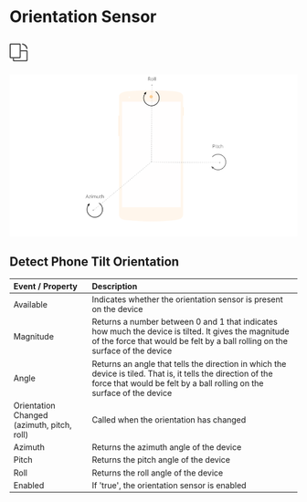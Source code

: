 # Orientation Sensor

## ![](../../../../.gitbook/assets/orientation-sensor-icon.png)

![](../../../../.gitbook/assets/orientation-fig-1.png)

## Detect Phone Tilt Orientation

| Event / Property | Description |
| :--- | :--- |
| Available | Indicates whether the orientation sensor is present on the device |
| Magnitude | Returns a number between 0 and 1 that indicates how much the device is tilted. It gives the magnitude of the force that would be felt by a ball rolling on the surface of the device |
| Angle | Returns an angle that tells the direction in which the device is tiled. That is, it tells the direction of the force that would be felt by a ball rolling on the surface of the device |
| Orientation Changed \(azimuth, pitch, roll\) | Called when the orientation has changed |
| Azimuth | Returns the azimuth angle of the device |
| Pitch | Returns the pitch angle of the device |
| Roll | Returns the roll angle of the device |
| Enabled | If 'true', the orientation sensor is enabled |

